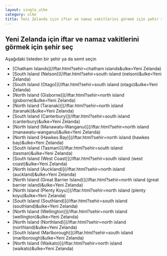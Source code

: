 ```yaml
---
layout: single_ulke
category: ulke
title: Yeni Zelanda için iftar ve namaz vakitlerini görmek için şehir seç
---
```



## Yeni Zelanda için iftar ve namaz vakitlerini görmek için şehir seç

Aşağıdaki listeden bir şehir ya da semt seçin


* [Chatham Islands](/iftar.html?sehir=chatham islands&ulke=Yeni Zelanda)
* [South Island (Nelson)](/iftar.html?sehir=south island (nelson)&ulke=Yeni Zelanda)
* [South Island (Otago)](/iftar.html?sehir=south island (otago)&ulke=Yeni Zelanda)
* [North Island (Gisborne)](/iftar.html?sehir=north island (gisborne)&ulke=Yeni Zelanda)
* [North Island (Taranaki)](/iftar.html?sehir=north island (taranaki)&ulke=Yeni Zelanda)
* [South Island (Canterbury)](/iftar.html?sehir=south island (canterbury)&ulke=Yeni Zelanda)
* [North Island (Manawatu-Wanganui)](/iftar.html?sehir=north island (manawatu-wanganui)&ulke=Yeni Zelanda)
* [North Island (Hawkes Bay)](/iftar.html?sehir=north island (hawkes bay)&ulke=Yeni Zelanda)
* [South Island (Tasman)](/iftar.html?sehir=south island (tasman)&ulke=Yeni Zelanda)
* [South Island (West Coast)](/iftar.html?sehir=south island (west coast)&ulke=Yeni Zelanda)
* [North Island (Auckland)](/iftar.html?sehir=north island (auckland)&ulke=Yeni Zelanda)
* [North Island (Great Barrier Island)](/iftar.html?sehir=north island (great barrier island)&ulke=Yeni Zelanda)
* [North Island (Plenty Koyu)](/iftar.html?sehir=north island (plenty koyu)&ulke=Yeni Zelanda)
* [South Island (Southland)](/iftar.html?sehir=south island (southland)&ulke=Yeni Zelanda)
* [North Island (Wellington)](/iftar.html?sehir=north island (wellington)&ulke=Yeni Zelanda)
* [North Island (Northland)](/iftar.html?sehir=north island (northland)&ulke=Yeni Zelanda)
* [South Island (Marlborough)](/iftar.html?sehir=south island (marlborough)&ulke=Yeni Zelanda)
* [North Island (Waikato)](/iftar.html?sehir=north island (waikato)&ulke=Yeni Zelanda)
